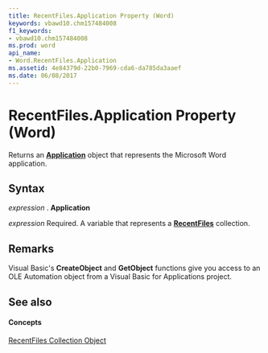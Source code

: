 ```yaml
---
title: RecentFiles.Application Property (Word)
keywords: vbawd10.chm157484008
f1_keywords:
- vbawd10.chm157484008
ms.prod: word
api_name:
- Word.RecentFiles.Application
ms.assetid: 4e84379d-22b0-7969-cda6-da785da3aaef
ms.date: 06/08/2017
---
```



# RecentFiles.Application Property (Word)

Returns an **[Application](application-object-word.md)** object that represents the Microsoft Word application.


## Syntax

 _expression_ . **Application**

 _expression_ Required. A variable that represents a **[RecentFiles](recentfiles-object-word.md)** collection.


## Remarks

Visual Basic's **CreateObject** and **GetObject** functions give you access to an OLE Automation object from a Visual Basic for Applications project.


## See also


#### Concepts


[RecentFiles Collection Object](recentfiles-object-word.md)

